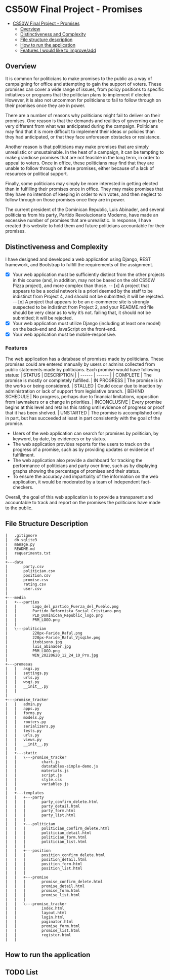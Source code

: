 # CS50W Final Project - Promises

- [CS50W Final Project - Promises](#cs50w-final-project---promises)
  - [Overview](#overview)
  - [Distinctiveness and Complexity](#distinctiveness-and-complexity)
  - [File structure description](#file-strcuture-descriotion)
  - [How to run the application](#how-to-run-the-application)
  - [Features I would like to improve/add](#todo-list)


## Overview
It is common for politicians to make promises to the public as a way of campaigning for office and attempting to gain the support of voters. These promises can cover a wide range of issues, from policy positions to specific initiatives or programs that the politician plans to implement if elected. However, it is also not uncommon for politicians to fail to follow through on their promises once they are in power.

There are a number of reasons why politicians might fail to deliver on their promises. One reason is that the demands and realities of governing can be very different from what was anticipated during the campaign. Politicians may find that it is more difficult to implement their ideas or policies than they had anticipated, or that they face unforeseen obstacles or resistance.

Another reason is that politicians may make promises that are simply unrealistic or unsustainable. In the heat of a campaign, it can be tempting to make grandiose promises that are not feasible in the long term, in order to appeal to voters. Once in office, these politicians may find that they are unable to follow through on these promises, either because of a lack of resources or political support.

Finally, some politicians may simply be more interested in getting elected than in fulfilling their promises once in office. They may make promises that they have no intention of keeping in order to win votes, and then neglect to follow through on those promises once they are in power.

The current president of the Dominican Republic, Luis Abinader, and several politicians from his party, Partido Revolucionario Moderno, have made an excessive number of promises that are unrealistic. In response, I have created this website to hold them and future politicians accountable for their promises.

## Distinctiveness and Complexity

I have designed and developed a web application using Django, REST framework, and Bootstrap to fulfill the requirements of the assignment.

- [x] Your web application must be sufficiently distinct from the other projects in this course (and, in addition, may not be based on the old CS50W Pizza project), and more complex than those.
  -- [x] A project that appears to be a social network is a priori deemed by the staff to be indistinct from Project 4, and should not be submitted; it will be rejected.
  -- [x] A project that appears to be an e-commerce site is strongly suspected to be indistinct from Project 2, and your README.md file should be very clear as to why it’s not. failing that, it should not be submitted; it will be rejected.
- [x] Your web application must utilize Django (including at least one model) on the back-end and JavaScript on the front-end.
- [x] Your web application must be mobile-responsive.

### Features

The web application has a database of promises made by politicians. These promises could are entered manually by users or admins collected from public statements made by politicians.
Each promise would have following status: 
| STATUS | DESCRIPTION |
| ------ | ------ |
| COMPLETE | The promise is mostly or completely fulfilled.
| IN PROGRESS | The promise is in the works or being considered.
| STALLED | Could occur due to inaction by administration or lack of support from legislative branch.
| BEHIND SCHEDULE | No progress, perhaps due to financial limitations, opposition from lawmakers or a change in priorities.
| INCONCLUSIVE | Every promise begins at this level and retains this rating until evidence of progress or proof that it has been shelved.
| UNSTARTED | The promise is accomplished only in part, but has succeeded at least in part consistently with the goal of the promise.

- Users of the web application can search for promises by politician, by keyword, by date, by evidences or by status.
- The web application provides reports for the users to track on the progress of a promise, such as by providing updates or evidence of fulfillment.
- The web application also provide a dashboard for tracking the performance of politicians and party over time, such as by displaying graphs showing the percentage of promises and their status.
- To ensure the accuracy and impartiality of the information on the web application, it would be moderated by a team of independent fact-checkers.

Overall, the goal of this web application is to provide a transparent and accountable to track and report on the promises the politicians have made to the public.

## File Structure Description
```
|   .gitignore
|   db.sqlite3
|   manage.py
|   README.md
|   requeriments.txt
|   
+---data
|       party.csv
|       politician.csv
|       position.csv
|       promise.csv
|       rating.csv
|       user.csv
|       
+---media
|   +---parties
|   |       Logo_del_partido_Fuerza_del_Pueblo.png
|   |       Partido_Reformista_Social_Cristiano.png
|   |       PLD_Dominican_Republic_logo.png
|   |       PRM_LOGO.png
|   |       
|   \---politician
|           220px-Faride_Raful.png
|           220px-Faride_Raful_VjsqLhe.png
|           itobisono.jpg
|           luis_abinader.jpg
|           PRM_LOGO.png
|           WIN_20220620_12_24_10_Pro.jpg
|           
+---promesas
|   |   asgi.py
|   |   settings.py
|   |   urls.py
|   |   wsgi.py
|   |   __init__.py
|   |   
|           
+---promise_tracker
|   |   admin.py
|   |   apps.py
|   |   forms.py
|   |   models.py
|   |   routers.py
|   |   serializers.py
|   |   tests.py
|   |   urls.py
|   |   views.py
|   |   __init__.py
|   |          
|   +---static
|   |   \---promise_tracker
|   |           chart.js
|   |           datatables-simple-demo.js
|   |           materials.js
|   |           script.js
|   |           style.css
|   |           variables.js
|   |           
|   +---templates
|   |   +---party
|   |   |       party_confirm_delete.html
|   |   |       party_detail.html
|   |   |       party_form.html
|   |   |       party_list.html
|   |   |       
|   |   +---politician
|   |   |       politician_confirm_delete.html
|   |   |       politician_detail.html
|   |   |       politician_form.html
|   |   |       politician_list.html
|   |   |       
|   |   +---position
|   |   |       position_confirm_delete.html
|   |   |       position_detail.html
|   |   |       position_form.html
|   |   |       position_list.html
|   |   |       
|   |   +---promise
|   |   |       promise_confirm_delete.html
|   |   |       promise_detail.html
|   |   |       promise_form.html
|   |   |       promise_list.html
|   |   |       
|   |   \---promise_tracker
|   |           index.html
|   |           layout.html
|   |           login.html
|   |           paginator.html
|   |           promise_form.html
|   |           promise_list.html
|   |           register.html
|   |           
```
## How to run the application

## TODO List


